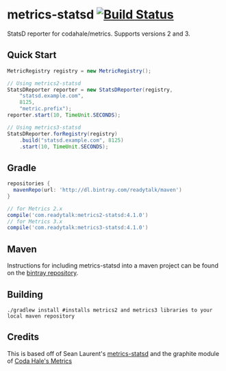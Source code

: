 # metrics-statsd [![Build Status](https://travis-ci.org/ReadyTalk/metrics-statsd.png?branch=master)](https://travis-ci.org/ReadyTalk/metrics-statsd)

StatsD reporter for codahale/metrics. Supports versions 2 and 3.

## Quick Start

```java
MetricRegistry registry = new MetricRegistry();

// Using metrics2-statsd
StatsDReporter reporter = new StatsDReporter(registry,
    "statsd.example.com",
    8125,
    "metric.prefix");
reporter.start(10, TimeUnit.SECONDS);

// Using metrics3-statsd
StatsDReporter.forRegistry(registry)
    .build("statsd.example.com", 8125)
    .start(10, TimeUnit.SECONDS);
```

## Gradle

```groovy
repositories {
  mavenRepo(url: 'http://dl.bintray.com/readytalk/maven')
}

// for Metrics 2.x
compile('com.readytalk:metrics2-statsd:4.1.0')
// for Metrics 3.x
compile('com.readytalk:metrics3-statsd:4.1.0')
```

## Maven

Instructions for including metrics-statsd into a maven project can be found on the [bintray repository](https://bintray.com/readytalk/maven/metrics-statsd).

## Building

```shell
./gradlew install #installs metrics2 and metrics3 libraries to your local maven repository
```

## Credits

This is based off of Sean Laurent's [metrics-statsd](https://github.com/organicveggie/metrics-statsd) and the graphite module of [Coda Hale's Metrics](https://github.com/codahale/metrics)
